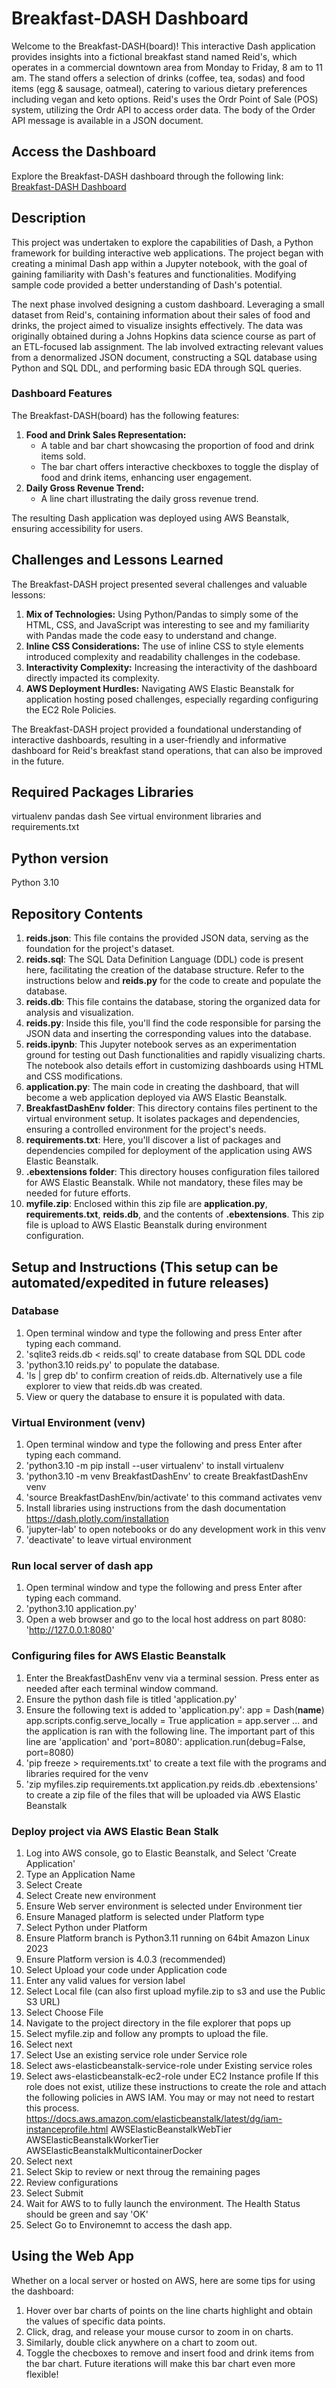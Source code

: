 # Breakfast-DASH Dashboard

Welcome to the Breakfast-DASH(board)! This interactive Dash application provides insights into a fictional breakfast stand named Reid's, which operates in a commercial downtown area from Monday to Friday, 8 am to 11 am. The stand offers a selection of drinks (coffee, tea, sodas) and food items (egg & sausage, oatmeal), catering to various dietary preferences including vegan and keto options. Reid's uses the Ordr Point of Sale (POS) system, utilizing the Ordr API to access order data. The body of the Order API message is available in a JSON document.

## Access the Dashboard
Explore the Breakfast-DASH dashboard through the following link: [Breakfast-DASH Dashboard](http://b-dash-iframe-env.eba-trun3m23.us-east-2.elasticbeanstalk.com)

## Description
This project was undertaken to explore the capabilities of Dash, a Python framework for building interactive web applications. The project began with creating a minimal Dash app within a Jupyter notebook, with the goal of gaining familiarity with Dash's features and functionalities. Modifying sample code provided a better understanding of Dash's potential.

The next phase involved designing a custom dashboard. Leveraging a small dataset from Reid's, containing information about their sales of food and drinks, the project aimed to visualize insights effectively. The data was originally obtained during a Johns Hopkins data science course as part of an ETL-focused lab assignment. The lab involved extracting relevant values from a denormalized JSON document, constructing a SQL database using Python and SQL DDL, and performing basic EDA through SQL queries.

### Dashboard Features
The Breakfast-DASH(board) has the following features:
1. **Food and Drink Sales Representation:**
   - A table and bar chart showcasing the proportion of food and drink items sold.
   - The bar chart offers interactive checkboxes to toggle the display of food and drink items, enhancing user engagement.
2. **Daily Gross Revenue Trend:**
   - A line chart illustrating the daily gross revenue trend.
   
The resulting Dash application was deployed using AWS Beanstalk, ensuring accessibility for users.

## Challenges and Lessons Learned
The Breakfast-DASH project presented several challenges and valuable lessons:
1. **Mix of Technologies:** Using Python/Pandas to simply some of the HTML, CSS, and JavaScript was interesting to see and my familiarity with Pandas made the code easy to understand and change.
2. **Inline CSS Considerations:** The use of inline CSS to style elements introduced complexity and readability challenges in the codebase.
3. **Interactivity Complexity:** Increasing the interactivity of the dashboard directly impacted its complexity.
4. **AWS Deployment Hurdles:** Navigating AWS Elastic Beanstalk for application hosting posed challenges, especially regarding configuring the EC2 Role Policies.

The Breakfast-DASH project provided a foundational understanding of interactive dashboards, resulting in a user-friendly and informative dashboard for Reid's breakfast stand operations, that can also be improved in the future.

## Required Packages Libraries 
virtualenv
pandas
dash
See virtual environment libraries and requirements.txt

## Python version
Python 3.10

## Repository Contents
1. **reids.json**: This file contains the provided JSON data, serving as the foundation for the project's dataset.
2. **reids.sql**: The SQL Data Definition Language (DDL) code is present here, facilitating the creation of the database structure. Refer to the instructions below and **reids.py** for the code to create and populate the database.
3. **reids.db**: This file contains the database, storing the organized data for analysis and visualization.
4. **reids.py**: Inside this file, you'll find the code responsible for parsing the JSON data and inserting the corresponding values into the database.
5. **reids.ipynb**: This Jupyter notebook serves as an experimentation ground for testing out Dash functionalities and rapidly visualizing charts. The notebook also details effort in customizing dashboards using HTML and CSS modifications.
6. **application.py**: The main code in creating the dashboard, that will become a web application deployed via AWS Elastic Beanstalk.
7. **BreakfastDashEnv folder**: This directory contains files pertinent to the virtual environment setup. It isolates packages and dependencies, ensuring a controlled environment for the project's needs.
8. **requirements.txt**: Here, you'll discover a list of packages and dependencies compiled for deployment of the application using AWS Elastic Beanstalk.
9. **.ebextensions folder**: This directory houses configuration files tailored for AWS Elastic Beanstalk. While not mandatory, these files may be needed for future efforts.
10. **myfile.zip**: Enclosed within this zip file are **application.py**, **requirements.txt**, **reids.db**, and the contents of **.ebextensions**. This zip file is upload to AWS Elastic Beanstalk during environment configuration.

## Setup and Instructions (This setup can be automated/expedited in future releases)
### Database
1. Open terminal window and type the following and press Enter after typing each command.
2. 'sqlite3 reids.db < reids.sql' to create database from SQL DDL code
3. 'python3.10 reids.py' to populate the database.
4. 'ls | grep db' to confirm creation of reids.db. Alternatively use a file explorer to view that reids.db was created.
5. View or query the database to ensure it is populated with data. 
### Virtual Environment (venv)
1. Open terminal window and type the following and press Enter after typing each command.
1. 'python3.10 -m pip install --user virtualenv' to install virtualenv
2. 'python3.10 -m venv BreakfastDashEnv' to create BreakfastDashEnv venv
3. 'source BreakfastDashEnv/bin/activate' to this command activates venv
4. Install libraries using instructions from the dash documentation https://dash.plotly.com/installation
5. 'jupyter-lab' to open notebooks or do any development work in this venv
6. 'deactivate' to leave virtual environment
### Run local server of dash app
1. Open terminal window and type the following and press Enter after typing each command.
2. 'python3.10 application.py'
3. Open a web browser and go to the local host address on part 8080: 'http://127.0.0.1:8080'
### Configuring files for AWS Elastic Beanstalk
1. Enter the BreakfastDashEnv venv via a terminal session. Press enter as needed after each terminal window command.
2. Ensure the python dash file is titled 'application.py'
3. Ensure the following text is added to 'application.py':
  app = Dash(__name__)
  app.scripts.config.serve_locally = True
  application = app.server
... and the application is ran with the following line. The important part of this line are 'application' and 'port=8080':
  application.run(debug=False, port=8080)
4. 'pip freeze > requirements.txt' to create a text file with the programs and libraries required for the venv
5. 'zip myfiles.zip requirements.txt application.py reids.db .ebextensions' to create a zip file of the files that will be uploaded via AWS Elastic Beanstalk
### Deploy project via AWS Elastic Bean Stalk
1. Log into AWS console, go to Elastic Beanstalk, and Select 'Create Application'
2. Type an Application Name
3. Select Create
4. Select Create new environment
5. Ensure Web server environment is selected under Environment tier
6. Ensure Managed platform is selected under Platform type
7. Select Python under Platform
8. Ensure Platform branch is Python3.11 running on 64bit Amazon Linux 2023
9. Ensure Platform version is 4.0.3 (recommended)
10. Select Upload your code under Application code
11. Enter any valid values for version label
12. Select Local file (can also first upload myfile.zip to s3 and use the Public S3 URL)
13. Select Choose File
14. Navigate to the project directory in the file explorer that pops up
15. Select myfile.zip and follow any prompts to upload the file.
16. Select next
17. Select Use an existing service role under Service role
18. Select aws-elasticbeanstalk-service-role under Existing service roles
19. Select aws-elasticbeanstalk-ec2-role under EC2 Instance profile
    If this role does not exist, utilize these instructions to create the role and attach the following policies in AWS IAM. You may or may not need to restart this process.
    https://docs.aws.amazon.com/elasticbeanstalk/latest/dg/iam-instanceprofile.html
    AWSElasticBeanstalkWebTier
    AWSElasticBeanstalkWorkerTier
    AWSElasticBeanstalkMulticontainerDocker
20. Select next
21. Select Skip to review or next throug the remaining pages
22. Review configurations
23. Select Submit
24. Wait for AWS to to fully launch the environment. The Health Status should be green and say 'OK'
25. Select Go to Environemnt to access the dash app.

## Using the Web App
Whether on a local server or hosted on AWS, here are some tips for using the dashboard:

1. Hover over bar charts of points on the line charts highlight and obtain the values of specific data points.
2. Click, drag, and release your mouse cursor to zoom in on charts.
3. Similarly, double click anywhere on a chart to zoom out.
4. Toggle the checboxes to remove and insert food and drink items from the bar chart. Future iterations will make this bar chart even more flexible!
